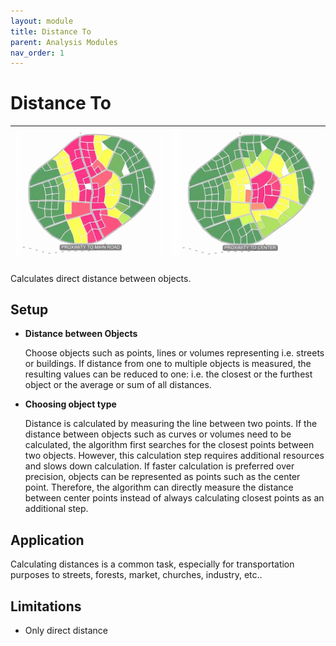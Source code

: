 ```yaml
---
layout: module
title: Distance To
parent: Analysis Modules
nav_order: 1
---
```


# Distance To

|![](../img/distance-to-1.png) | ![](../img/distance-to-2.png)|
|-|-|


Calculates direct distance between objects.

## Setup

* **Distance between Objects**

  Choose objects such as points, lines or volumes representing i.e. streets or buildings. If distance from one to multiple objects is measured, the resulting values can be reduced to one: i.e. the closest or the furthest object or the average or sum of all distances.

* **Choosing object type**

  Distance is calculated by measuring the line between two points. If the distance between objects such as curves or volumes need to be calculated, the algorithm first searches for the closest points between two objects. However, this calculation step requires additional resources and slows down calculation.
  If faster calculation is preferred over precision, objects can be represented as points such as the center point. Therefore, the algorithm can directly measure the distance between center points instead of always calculating closest points as an additional step.

## Application

Calculating distances is a common task, especially for transportation purposes to streets, forests, market, churches, industry, etc..

## Limitations

* Only direct distance
